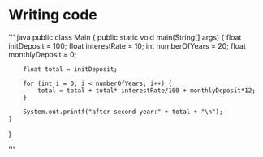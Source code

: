 # Writing code 

''' 
java
public class Main {
    public static void main(String[] args) {
        float initDeposit = 100;
        float interestRate = 10;
        int numberOfYears = 20;
        float monthlyDeposit = 0;

        float total = initDeposit;

        for (int i = 0; i < numberOfYears; i++) {
            total = total + total* interestRate/100 + monthlyDeposit*12;
        }

        System.out.printf("after second year:" + total + "\n");
    }
}

'''
